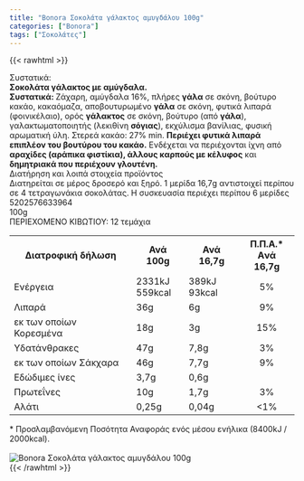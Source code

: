 ```yaml
---
title: "Bonora Σοκολάτα γάλακτος αμυγδάλου 100g"
categories: ["Bonora"]
tags: ["Σοκολάτες"]
---
```

{{< rawhtml >}}

<div class="sload118"><div class="product"><div id="sistatika">Συστατικά:</div><div class="alltext"><strong>Σοκολάτα γάλακτος με αμύγδαλα.<br>Συστατικά: </strong>Ζάχαρη, αμύγδαλα 16%, πλήρες <strong>γάλα</strong> σε σκόνη, βούτυρο κακάο, κακαόμαζα, αποβουτυρωμένο <strong>γάλα</strong> σε σκόνη, φυτικά λιπαρά (φοινικέλαιο), ορός <strong>γάλακτος</strong> σε σκόνη, βούτυρο (από <strong>γάλα</strong>), γαλακτωματοποιητής (λεκιθίνη <strong>σόγιας</strong>), εκχύλισμα βανίλιας, φυσική αρωματική ύλη. Στερεά κακάο: 27% min. <strong>Περιέχει φυτικά λιπαρά επιπλέον του βουτύρου του κακάο.</strong> Ενδέχεται να περιέχονται ίχνη από <strong>αραχίδες (αράπικα φιστίκια), άλλους καρπούς με κέλυφος</strong> και <strong>δημητριακά που περιέχουν γλουτένη.</strong></div><div id="loipa">Διατήρηση και λοιπά στοιχεία προϊόντος</div><div class="alltext">Διατηρείται σε μέρος δροσερό και ξηρό. 1 μερίδα 16,7g αντιστοιχεί περίπου σε 4 τετραγωνάκια σοκολάτας. H συσκευασία περιέχει περίπου 6 μερίδες</div><div id="barcode"><div id="barimage1"></div><span id="bartext">5202576633964</span></div><div id="varos"><div id="varosimage1"></div><span id="varostext">100g</span></div><div id="kivotio">ΠΕΡΙΕΧΟΜΕΝΟ ΚΙΒΩΤΙΟΥ: 12 τεμάχια</div><table id="diatable"><tbody><tr><th>Διατροφική δήλωση</th><th>Ανά 100g</th><th>Ανά 16,7g</th><th>Π.Π.Α.*<br>Aνά 16,7g</th></tr><tr><td class="texr2">Ενέργεια</td><td class="texr">2331kJ<br>559kcal</td><td class="texr">389kJ<br>93kcal</td><td class="texr" style="text-align:center">5%</td></tr><tr><td class="texr2">Λιπαρά</td><td class="texr">36g</td><td class="texr">6g</td><td class="texr" style="text-align:center">9%</td></tr><tr><td class="gray">εκ των οποίων Κορεσµένα</td><td class="gray2">18g</td><td class="gray2">3g</td><td class="gray2" style="text-align:center">15%</td></tr><tr><td class="texr2">Yδατάνθρακες</td><td class="texr">47g</td><td class="texr">7,8g</td><td class="texr" style="text-align:center">3%</td></tr><tr><td class="gray">εκ των οποίων Σάκχαρα</td><td class="gray2">46g</td><td class="gray2">7,7g</td><td class="gray2" style="text-align:center">9%</td></tr><tr><td class="texr2">Eδώδιμες ίνες</td><td class="texr">3,7g</td><td class="texr">0,6g</td><td class="texr" style="text-align:center">&nbsp;</td></tr><tr><td class="texr2">Πρωτεΐνες</td><td class="texr">10g</td><td class="texr">1,7g</td><td class="texr" style="text-align:center">3%</td></tr><tr><td class="texr2">Αλάτι</td><td class="texr">0,25g</td><td class="texr">0,04g</td><td class="texr" style="text-align:center">&lt;1%</td></tr></tbody></table><div class="alltext">* Προσλαμβανόμενη Ποσότητα Αναφοράς ενός μέσου ενήλικα (8400kJ / 2000kcal).</div><br><div class="pimg"><img alt="Bonora Σοκολάτα γάλακτος αμυγδάλου 100g" title="Bonora Σοκολάτα γάλακτος αμυγδάλου 100g" src="/media/images/bonora-sokolata-galaktos-amygdalou-100g.jpg"></div></div></div>
{{< /rawhtml >}}


